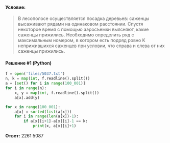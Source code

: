#### Условие:
> В лесополосе осуществляется посадка деревьев: саженцы высаживают рядами на одинаковом расстоянии. Спустя некоторое время с помощью аэросъемки выясняют, какие саженцы прижились. Необходимо определить ряд с максимальным номером, в котором есть подряд ровно K неприжившихся саженцев при условии, что справа и слева от них саженцы прижились.

#### Решение #1 (Python)
```python
f = open('files/5037.txt')
n, k = map(int, f.readline().split())
a = [set() for i in range(100_001)]
for i in range(n):
    x, y = map(int, f.readline().split())
    a[x].add(y)

for x in range(100_001):
    a[x] = sorted(list(a[x]))
    for i in range(len(a[x])-1):
        if a[x][i+1]-a[x][i]-1 == k:
            print(x, a[x][i]+1)
```

**Ответ:** 2261 5087
